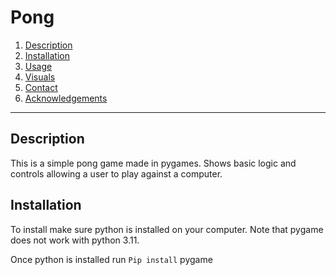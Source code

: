 # Pong

1. [Description](#description)
2. [Installation](#installation)
3. [Usage](#usage)
4. [Visuals](#visuals)
5. [Contact](#contact)
6. [Acknowledgements](#acknowledgements)

---
## Description
This is a simple pong game made in pygames. Shows basic logic and controls allowing a user to play against a computer. 

## Installation 
To install make sure python is installed on your computer. Note that pygame does not work with python 3.11. 

Once python is installed run ```Pip install``` pygame 